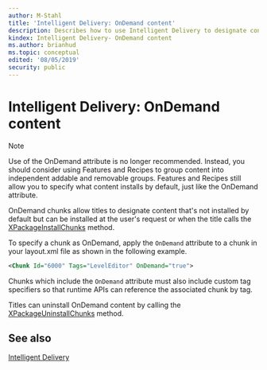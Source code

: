 ```yaml
---
author: M-Stahl
title: 'Intelligent Delivery: OnDemand content'
description: Describes how to use Intelligent Delivery to designate content that isn't installed by default but can be installed at the request of either the user or the title.
kindex: Intelligent Delivery- OnDemand content
ms.author: brianhud
ms.topic: conceptual
edited: '08/05/2019'
security: public
---
```


# Intelligent Delivery: OnDemand content
> [!NOTE]
> Use of the OnDemand attribute is no longer recommended.  Instead, you should consider using Features and Recipes to group content into independent addable and removable groups.  Features and Recipes still allow you to specify what content installs by default, just like the OnDemand attribute.

OnDemand chunks allow titles to designate content that's not installed by default but can be installed at the user's request or when the title calls the [XPackageInstallChunks](../reference/system/xpackage/functions/xpackageinstallchunks.md) method.

 
To specify a chunk as OnDemand, apply the `OnDemand` attribute to a chunk in your layout.xml file as shown in the following example.
   
```xml
<Chunk Id="6000" Tags="LevelEditor" OnDemand="true">  
```

Chunks which include the `OnDemand` attribute must also include custom tag specifiers so that runtime APIs can reference the associated chunk by tag.

Titles can uninstall OnDemand content by calling the [XPackageUninstallChunks](../reference/system/xpackage/functions/xpackageuninstallchunks.md) method.


<a id="ID4EKB"></a>

   

## See also  
 [Intelligent Delivery](overviews/intelligentdelivery.md)